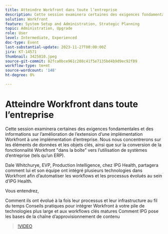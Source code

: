 ```yaml
---
title: Atteindre Workfront dans toute l’entreprise
description: Cette session examinera certaines des exigences fondamentales et des informations sur l’amélioration de l’extension d’une implémentation Workfront à une implémentation d’entreprise.
solution: Workfront
feature: System Setup and Administration, Strategic Planning
topic: Administration, Upgrade
role: User
level: Intermediate, Experienced
doc-type: Event
last-substantial-update: 2023-11-27T00:00:00Z
jira: KT-14571
thumbnail: 3425810.jpeg
source-git-commit: 82fca0bce961c208c41f5e7135bd4b9d9ec92f89
workflow-type: tm+mt
source-wordcount: '148'
ht-degree: 0%

---
```



# Atteindre Workfront dans toute l’entreprise

Cette session examinera certaines des exigences fondamentales et des informations sur l’amélioration de l’extension d’une implémentation Workfront à une implémentation d’entreprise. Nous nous concentrerons sur les éléments de données et les objets clés, ainsi que sur la conversion de la fonctionnalité Workfront &quot;dans la boîte&quot; vers l’utilisation de systèmes d’entreprise (tels qu’un ERP).

Dale Whitchurye, EVP, Production Intelligence, chez IPG Health, partagera comment lui et son équipe ont intégré plusieurs technologies dans Workfront afin d’automatiser les workflows et les processus évolués au sein d’IPG Health.

Vous entendrez,

Comment ils ont évolué à la fois leur processus et leur infrastructure au fil du temps Conseils pratiques pour intégrer Workfront à votre pile de technologies plus large et aux workflows clés matures Comment IPG pose les bases de la chaîne d’approvisionnement de contenu

>[!VIDEO](https://video.tv.adobe.com/v/3425810/?learn=on)
